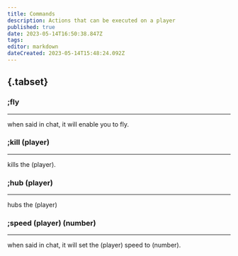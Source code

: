 ```yaml
---
title: Commands
description: Actions that can be executed on a player
published: true
date: 2023-05-14T16:50:38.847Z
tags: 
editor: markdown
dateCreated: 2023-05-14T15:48:24.092Z
---
```


## {.tabset}
### ;fly
-----

when said in chat, it will enable you to fly.

### ;kill (player)
-----

kills the (player).

### ;hub (player)
----

hubs the (player)

### ;speed (player) (number)
----

when said in chat, it will set the (player) speed to (number).


